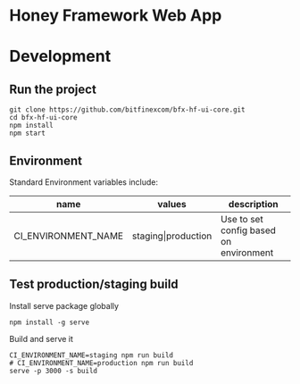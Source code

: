 # Honey Framework Web App


# Development


## Run the project

```
git clone https://github.com/bitfinexcom/bfx-hf-ui-core.git
cd bfx-hf-ui-core
npm install
npm start
```

## Environment

Standard Environment variables include:

| name                | values              | description                            |
|---------------------|---------------------|----------------------------------------|
| CI_ENVIRONMENT_NAME | staging\|production | Use to set config based on environment |



## Test production/staging build

Install serve package globally
```
npm install -g serve
```

Build and serve it
```
CI_ENVIRONMENT_NAME=staging npm run build
# CI_ENVIRONMENT_NAME=production npm run build
serve -p 3000 -s build
```
